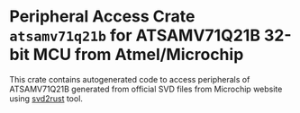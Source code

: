 # Peripheral Access Crate `atsamv71q21b` for ATSAMV71Q21B 32-bit MCU from Atmel/Microchip

This crate contains autogenerated code to access peripherals of ATSAMV71Q21B generated from official SVD files from Microchip website using [svd2rust](https://github.com/rust-embedded/svd2rust/) tool.